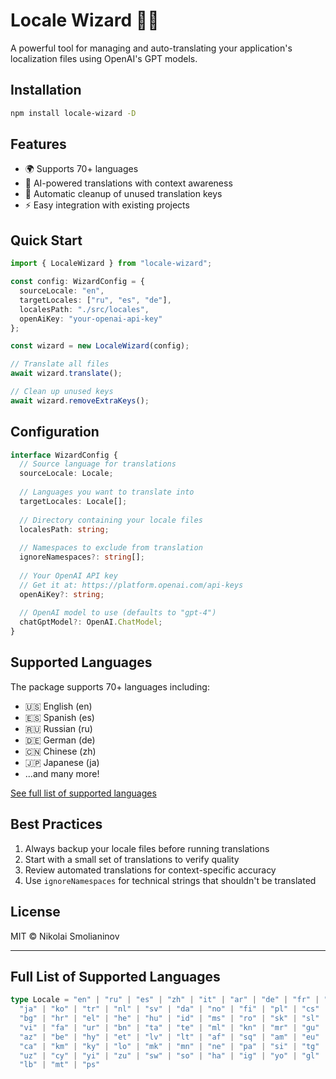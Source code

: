# Locale Wizard 🧙‍♂️

A powerful tool for managing and auto-translating your application's localization files using OpenAI's GPT models.

## Installation

```bash
npm install locale-wizard -D
```

## Features

- 🌍 Supports 70+ languages
- 🤖 AI-powered translations with context awareness
- 🧹 Automatic cleanup of unused translation keys
- ⚡️ Easy integration with existing projects

## Quick Start

```typescript
import { LocaleWizard } from "locale-wizard";

const config: WizardConfig = {
  sourceLocale: "en",
  targetLocales: ["ru", "es", "de"],
  localesPath: "./src/locales",
  openAiKey: "your-openai-api-key"
};

const wizard = new LocaleWizard(config);

// Translate all files
await wizard.translate();

// Clean up unused keys
await wizard.removeExtraKeys();
```

## Configuration

```typescript
interface WizardConfig {
  // Source language for translations
  sourceLocale: Locale;
  
  // Languages you want to translate into
  targetLocales: Locale[];
  
  // Directory containing your locale files
  localesPath: string;
  
  // Namespaces to exclude from translation
  ignoreNamespaces?: string[];
  
  // Your OpenAI API key
  // Get it at: https://platform.openai.com/api-keys
  openAiKey?: string;
  
  // OpenAI model to use (defaults to "gpt-4")
  chatGptModel?: OpenAI.ChatModel;
}
```

## Supported Languages

The package supports 70+ languages including:
- 🇺🇸 English (en)
- 🇪🇸 Spanish (es)
- 🇷🇺 Russian (ru)
- 🇩🇪 German (de)
- 🇨🇳 Chinese (zh)
- 🇯🇵 Japanese (ja)
- ...and many more!

[See full list of supported languages](#supported-languages-full)

## Best Practices

1. Always backup your locale files before running translations
2. Start with a small set of translations to verify quality
3. Review automated translations for context-specific accuracy
4. Use `ignoreNamespaces` for technical strings that shouldn't be translated

## License

MIT © Nikolai Smolianinov

---

<h2 id="supported-languages-full">Full List of Supported Languages</h2>

```typescript
type Locale = "en" | "ru" | "es" | "zh" | "it" | "ar" | "de" | "fr" | "pt" | "hi" | 
  "ja" | "ko" | "tr" | "nl" | "sv" | "da" | "no" | "fi" | "pl" | "cs" | "sr" | 
  "bg" | "hr" | "el" | "he" | "hu" | "id" | "ms" | "ro" | "sk" | "sl" | "th" | 
  "vi" | "fa" | "ur" | "bn" | "ta" | "te" | "ml" | "kn" | "mr" | "gu" | "ka" | 
  "az" | "be" | "hy" | "et" | "lv" | "lt" | "af" | "sq" | "am" | "eu" | "my" | 
  "ca" | "km" | "ky" | "lo" | "mk" | "mn" | "ne" | "pa" | "si" | "tg" | "tk" | 
  "uz" | "cy" | "yi" | "zu" | "sw" | "so" | "ha" | "ig" | "yo" | "gl" | "is" | 
  "lb" | "mt" | "ps"
```